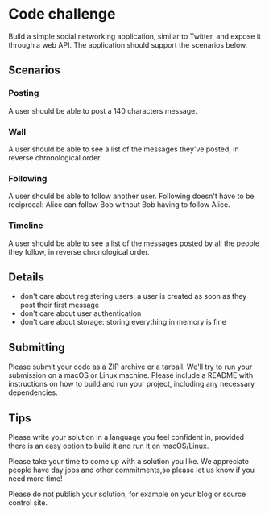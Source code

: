 # Code challenge

Build a simple social networking application, similar to Twitter, and
expose it through a web API. The application should support the scenarios
below.

## Scenarios

### Posting

A user should be able to post a 140 characters message.

### Wall

A user should be able to see a list of the messages they've posted, in reverse
chronological order.

### Following

A user should be able to follow another user. Following doesn't have to be
reciprocal: Alice can follow Bob without Bob having to follow Alice.

### Timeline

A user should be able to see a list of the messages posted by all the people
they follow, in reverse chronological order.

## Details

- don't care about registering users: a user is created as soon as they post
  their first message
- don't care about user authentication
- don't care about storage: storing everything in memory is fine

## Submitting

Please submit your code as a ZIP archive or a tarball. We'll try to run your
submission on a macOS or Linux machine. Please include a README with
instructions on how to build and run your project, including any necessary
dependencies.

## Tips

Please write your solution in a language you feel confident in, provided there
is an easy option to build it and run it on macOS/Linux.

Please take your time to come up with a solution you like. We appreciate people
have day jobs and other commitments,so please let us know if you need more
time!

Please do not publish your solution, for example on your blog or source control
site.


